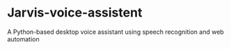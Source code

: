 # Jarvis-voice-assistent
A Python-based desktop voice assistant using speech recognition and web automation
